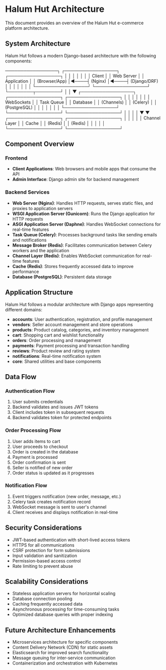 # Halum Hut Architecture

This document provides an overview of the Halum Hut e-commerce platform architecture.

## System Architecture

Halum Hut follows a modern Django-based architecture with the following components:

─────────────────┐     ┌─────────────────┐     ┌─────────────────┐
│                 │     │                 │     │                 │
│  Client         │     │  Web Server     │     │  Application    │
│  (Browser/App)  │◄────┤  (Nginx)        │◄────┤  (Django/DRF)   │
│                 │     │                 │     │                 │
└─────────────────┘     └─────────────────┘     └────────┬────────┘
│
│
▼
┌─────────────────┐     ┌─────────────────┐     ┌─────────────────┐
│                 │     │                 │     │                 │
│  WebSockets     │     │  Task Queue     │     │  Database       │
│  (Channels)     │     │  (Celery)       │     │  (PostgreSQL)   │
│                 │     │                 │     │                 │
└─────────────────┘     └─────────────────┘     └─────────────────┘
│                       │
│                       │
▼                       ▼
┌─────────────────┐     ┌─────────────────┐
│                 │     │                 │
│  Channel Layer  │     │  Cache          │
│  (Redis)        │     │  (Redis)        │
│                 │     │                 │
└─────────────────┘     └─────────────────┘



## Component Overview

### Frontend
- **Client Applications**: Web browsers and mobile apps that consume the API
- **Admin Interface**: Django admin site for backend management

### Backend Services
- **Web Server (Nginx)**: Handles HTTP requests, serves static files, and proxies to application servers
- **WSGI Application Server (Gunicorn)**: Runs the Django application for HTTP requests
- **ASGI Application Server (Daphne)**: Handles WebSocket connections for real-time features
- **Task Queue (Celery)**: Processes background tasks like sending emails and notifications
- **Message Broker (Redis)**: Facilitates communication between Celery workers and the application
- **Channel Layer (Redis)**: Enables WebSocket communication for real-time features
- **Cache (Redis)**: Stores frequently accessed data to improve performance
- **Database (PostgreSQL)**: Persistent data storage

## Application Structure

Halum Hut follows a modular architecture with Django apps representing different domains:

- **accounts**: User authentication, registration, and profile management
- **vendors**: Seller account management and store operations
- **products**: Product catalog, categories, and inventory management
- **cart**: Shopping cart and wishlist functionality
- **orders**: Order processing and management
- **payments**: Payment processing and transaction handling
- **reviews**: Product review and rating system
- **notifications**: Real-time notification system
- **core**: Shared utilities and base components

## Data Flow

### Authentication Flow
1. User submits credentials
2. Backend validates and issues JWT tokens
3. Client includes token in subsequent requests
4. Backend validates token for protected endpoints

### Order Processing Flow
1. User adds items to cart
2. User proceeds to checkout
3. Order is created in the database
4. Payment is processed
5. Order confirmation is sent
6. Seller is notified of new order
7. Order status is updated as it progresses

### Notification Flow
1. Event triggers notification (new order, message, etc.)
2. Celery task creates notification record
3. WebSocket message is sent to user's channel
4. Client receives and displays notification in real-time

## Security Considerations

- JWT-based authentication with short-lived access tokens
- HTTPS for all communications
- CSRF protection for form submissions
- Input validation and sanitization
- Permission-based access control
- Rate limiting to prevent abuse

## Scalability Considerations

- Stateless application servers for horizontal scaling
- Database connection pooling
- Caching frequently accessed data
- Asynchronous processing for time-consuming tasks
- Optimized database queries with proper indexing

## Future Architecture Enhancements

- Microservices architecture for specific components
- Content Delivery Network (CDN) for static assets
- Elasticsearch for improved search functionality
- Message queuing for inter-service communication
- Containerization and orchestration with Kubernetes